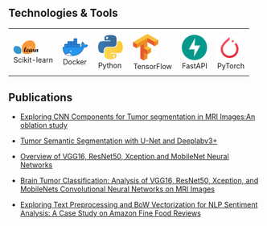 ##


<h2 align="left">Technologies & Tools</h2>

<div align="left">
    <table style="border-collapse: collapse;">
        <tr>
            <td style="text-align: left; padding: 10px;">
                <img width="50" src="/icons/scikitlearn.png" alt="Scikit-learn logo"><br>
                Scikit-learn
            </td>
            <td style="text-align: left; padding: 10px;">
                <img width="50" src="/icons/docker.png" alt="Docker logo"><br>
                Docker
            </td>
            <td style="text-align: left; padding: 10px;">
                <img width="50" src="/icons/python.png" alt="Python logo"><br>
                Python
            </td>
            <td style="text-align: left; padding: 10px;">
                <img width="50" src="/icons/tensorflow.png" alt="TensorFlow logo"><br>
                TensorFlow
            </td>
            <td style="text-align: left; padding: 10px;">
                <img width="50" src="/icons/fastapi.png" alt="FastAPI logo"><br>
                FastAPI
            </td>
            <td style="text-align: left; padding: 10px;">
                <img width="50" src="/icons/icons8-pytorch-48.png" alt="PyTorch logo"><br>
                PyTorch
            </td>
            <!-- Add more icons in new <td> as needed -->
        </tr>
    </table>
</div>

<h2 align="left">Publications</h2>

* [Exploring CNN Components for Tumor segmentation in MRI Images:An oblation study](https://medium.com/@t.mostafid/exploring-cnn-components-for-tumor-segmentation-in-mri-images-an-ablation-study-d79cdfd25083)

* [Tumor Semantic Segmentation with U-Net and Deeplabv3+](https://medium.com/@t.mostafid/tumor-segmentation-with-u-net-and-deeplabv3-a-review-048e10001fb2)

* [Overview of VGG16, ResNet50, Xception and MobileNet Neural Networks](https://medium.com/@t.mostafid/brain-tumor-classification-analysis-of-vgg16-resnet50-xception-and-mobilenets-convolutional-a7445638a233)

* [Brain Tumor Classification: Analysis of VGG16, ResNet50, Xception, and MobileNets Convolutional Neural Networks on MRI Images](https://medium.com/@t.mostafid/overview-of-vgg16-xception-mobilenet-and-resnet50-neural-networks-c678e0c0ee85)

* [Exploring Text Preprocessing and BoW Vectorization for NLP Sentiment Analysis: A Case Study on Amazon Fine Food Reviews](https://medium.com/@t.mostafid/exploring-text-preprocessing-and-bow-vectorization-for-nlp-sentiment-analysis-a-case-study-on-16d152000776)  




   



